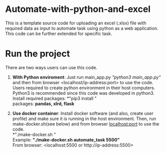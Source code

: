 # Automate-with-python-and-excel

This is a template source code for uploading an excel (.xlsx) file with required data as input to automate task using python as a web application. This code can be further extended for specific task. 

# Run the project

There are two ways users can use this code.

1. **With Python enviroment**: Just run main_app.py *"python3 main_app.py"* and then from browser <localhost/ip-address:port> to use the code. 
Users required to create python environment in their host computers. Python3 is recommended since this code was developed in python3. 
<br>Install required packages: *"pip3 install <package-name>"
<br>  packages: **pandas, xlrd, flask**
 
2. **Use docker container**: Install docker software (and also, create user profile) and make sure it is running in the host environment. Then, run make-docker.sh(see below) and from browser <localhost:port> to use the code.
 <br> *"./make-docker.sh <web-app-name> <port-numnber>"
<br> Example: **"./make-docker.sh automate_task 5500"**
  <br> From browser: <localhost:5500 or http://ip-address:5500>

